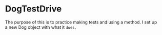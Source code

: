 # DogTestDrive

The purpose of this is to practice making tests and using a method.
I set up a new Dog object with what it `does`.